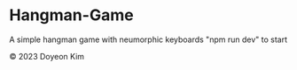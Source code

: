 # Hangman-Game

A simple hangman game with neumorphic keyboards
"npm run dev" to start

© 2023 Doyeon Kim
